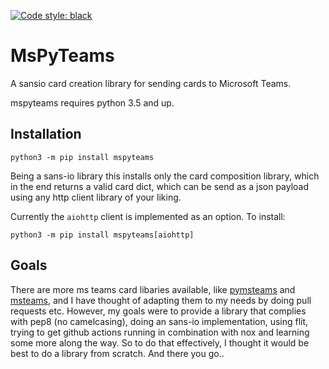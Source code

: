 [![Code style: black](https://img.shields.io/badge/code%20style-black-000000.svg)](https://github.com/psf/black)

# MsPyTeams

A sansio card creation library for sending cards to Microsoft Teams.

mspyteams requires python 3.5 and up.

## Installation


`python3 -m pip install mspyteams`

Being a sans-io library this installs only the card composition library, which in the end returns a valid card dict, which can be send as a json payload using any http client library of your liking.

Currently the `aiohttp` client is implemented as an option. To install:

`python3 -m pip install mspyteams[aiohttp]`


## Goals

There are more ms teams card libaries available, like [pymsteams](https://github.com/rveachkc/pymsteams) and [msteams](https://github.com/johanjeppsson/msteams), and I have thought of adapting them to my needs by doing pull requests etc.
However, my goals were to provide a library that complies with pep8 (no camelcasing), doing an sans-io implementation, using flit, trying to get github actions running in combination with nox and learning some more along the way. So to do that effectively, I thought it would be best to do a library from scratch. And there you go..
